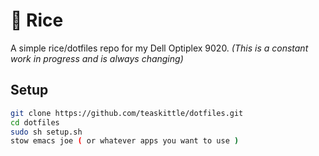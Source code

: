 # :rice: Rice

A simple rice/dotfiles repo for my Dell Optiplex 9020. *(This is a constant work in progress and is always changing)*

## Setup
```bash
git clone https://github.com/teaskittle/dotfiles.git
cd dotfiles
sudo sh setup.sh
stow emacs joe ( or whatever apps you want to use )
```
